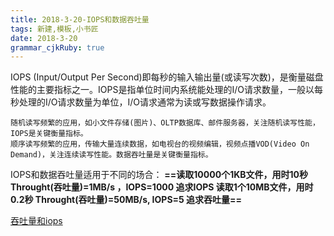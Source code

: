 ```yaml
---
title: 2018-3-20-IOPS和数据吞吐量 
tags: 新建,模板,小书匠
date: 2018-3-20
grammar_cjkRuby: true
---
```



IOPS (Input/Output Per Second)即每秒的输入输出量(或读写次数)，是衡量磁盘性能的主要指标之一。IOPS是指单位时间内系统能处理的I/O请求数量，一般以每秒处理的I/O请求数量为单位，I/O请求通常为读或写数据操作请求。

    随机读写频繁的应用，如小文件存储(图片)、OLTP数据库、邮件服务器，关注随机读写性能，IOPS是关键衡量指标。
    顺序读写频繁的应用，传输大量连续数据，如电视台的视频编辑，视频点播VOD(Video On Demand)，关注连续读写性能。数据吞吐量是关键衡量指标。

IOPS和数据吞吐量适用于不同的场合：
**==读取10000个1KB文件，用时10秒  Throught(吞吐量)=1MB/s ，IOPS=1000  追求IOPS
读取1个10MB文件，用时0.2秒  Throught(吞吐量)=50MB/s, IOPS=5  追求吞吐量==**

[吞吐量和iops][1]


  [1]: http://blog.51cto.com/wushank/1708168